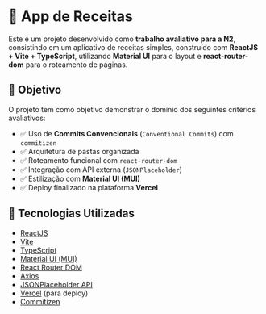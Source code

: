# 🍲 App de Receitas

Este é um projeto desenvolvido como **trabalho avaliativo para a N2**, consistindo em um aplicativo de receitas simples, construído com **ReactJS + Vite + TypeScript**, utilizando **Material UI** para o layout e **react-router-dom** para o roteamento de páginas.

## 🎯 Objetivo

O projeto tem como objetivo demonstrar o domínio dos seguintes critérios avaliativos:

- ✅ Uso de **Commits Convencionais** (`Conventional Commits`) com `commitizen`
- ✅ Arquitetura de pastas organizada
- ✅ Roteamento funcional com `react-router-dom`
- ✅ Integração com API externa (`JSONPlaceholder`)
- ✅ Estilização com **Material UI (MUI)**
- ✅ Deploy finalizado na plataforma **Vercel**

## 🚀 Tecnologias Utilizadas

- [ReactJS](https://reactjs.org/)
- [Vite](https://vitejs.dev/)
- [TypeScript](https://www.typescriptlang.org/)
- [Material UI (MUI)](https://mui.com/)
- [React Router DOM](https://reactrouter.com/)
- [Axios](https://axios-http.com/)
- [JSONPlaceholder API](https://jsonplaceholder.typicode.com/)
- [Vercel](https://vercel.com/) (para deploy)
- [Commitizen](https://commitizen-tools.github.io/commitizen/)
